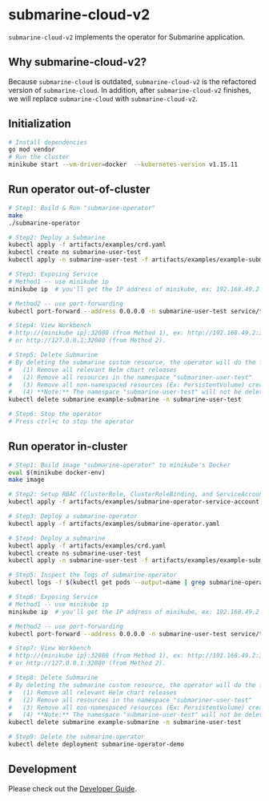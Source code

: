 <!--
  Licensed to the Apache Software Foundation (ASF) under one or more
  contributor license agreements.  See the NOTICE file distributed with
  this work for additional information regarding copyright ownership.
  The ASF licenses this file to You under the Apache License, Version 2.0
  (the "License"); you may not use this file except in compliance with
  the License.  You may obtain a copy of the License at

     http://www.apache.org/licenses/LICENSE-2.0

  Unless required by applicable law or agreed to in writing, software
  distributed under the License is distributed on an "AS IS" BASIS,
  WITHOUT WARRANTIES OR CONDITIONS OF ANY KIND, either express or implied.
  See the License for the specific language governing permissions and
  limitations under the License.
-->

# submarine-cloud-v2

`submarine-cloud-v2` implements the operator for Submarine application.

## Why submarine-cloud-v2?

Because `submarine-cloud` is outdated, `submarine-cloud-v2` is the refactored version of `submarine-cloud`. In addition, after `submarine-cloud-v2` finishes, we will replace `submarine-cloud` with `submarine-cloud-v2`.

## Initialization

```bash
# Install dependencies
go mod vendor
# Run the cluster
minikube start --vm-driver=docker  --kubernetes-version v1.15.11
```

## Run operator out-of-cluster

```bash
# Step1: Build & Run "submarine-operator"
make
./submarine-operator

# Step2: Deploy a Submarine
kubectl apply -f artifacts/examples/crd.yaml
kubectl create ns submarine-user-test
kubectl apply -n submarine-user-test -f artifacts/examples/example-submarine.yaml

# Step3: Exposing Service
# Method1 -- use minikube ip
minikube ip  # you'll get the IP address of minikube, ex: 192.168.49.2

# Method2 -- use port-forwarding
kubectl port-forward --address 0.0.0.0 -n submarine-user-test service/traefik 32080:80

# Step4: View Workbench
# http://{minikube ip}:32080 (from Method 1), ex: http://192.168.49.2:32080
# or http://127.0.0.1:32080 (from Method 2).

# Step5: Delete Submarine
# By deleting the submarine custom resource, the operator will do the following things:
#   (1) Remove all relevant Helm chart releases
#   (2) Remove all resources in the namespace "submariner-user-test"
#   (3) Remove all non-namespaced resources (Ex: PersistentVolume) created by client-go API
#   (4) **Note:** The namespace "submarine-user-test" will not be deleted
kubectl delete submarine example-submarine -n submarine-user-test

# Step6: Stop the operator
# Press ctrl+c to stop the operator
```

## Run operator in-cluster

```bash
# Step1: Build image "submarine-operator" to minikube's Docker
eval $(minikube docker-env)
make image

# Step2: Setup RBAC (ClusterRole, ClusterRoleBinding, and ServiceAccount)
kubectl apply -f artifacts/examples/submarine-operator-service-account.yaml

# Step3: Deploy a submarine-operator
kubectl apply -f artifacts/examples/submarine-operator.yaml

# Step4: Deploy a submarine
kubectl apply -f artifacts/examples/crd.yaml
kubectl create ns submarine-user-test
kubectl apply -n submarine-user-test -f artifacts/examples/example-submarine.yaml

# Step5: Inspect the logs of submarine-operator
kubectl logs -f $(kubectl get pods --output=name | grep submarine-operator)

# Step6: Exposing Service
# Method1 -- use minikube ip
minikube ip  # you'll get the IP address of minikube, ex: 192.168.49.2

# Method2 -- use port-forwarding
kubectl port-forward --address 0.0.0.0 -n submarine-user-test service/traefik 32080:80

# Step7: View Workbench
# http://{minikube ip}:32080 (from Method 1), ex: http://192.168.49.2:32080
# or http://127.0.0.1:32080 (from Method 2).

# Step8: Delete Submarine
# By deleting the submarine custom resource, the operator will do the following things:
#   (1) Remove all relevant Helm chart releases
#   (2) Remove all resources in the namespace "submariner-user-test"
#   (3) Remove all non-namespaced resources (Ex: PersistentVolume) created by client-go API
#   (4) **Note:** The namespace "submarine-user-test" will not be deleted
kubectl delete submarine example-submarine -n submarine-user-test

# Step9: Delete the submarine-operator
kubectl delete deployment submarine-operator-demo
```

## Development

Please check out the [Developer Guide](./docs/developer-guide.md).

